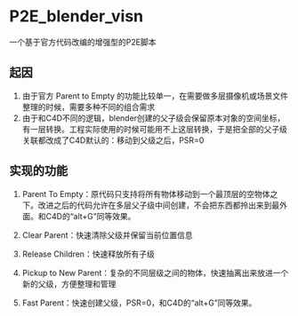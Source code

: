 # P2E_blender_visn
一个基于官方代码改编的增强型的P2E脚本

## 起因
1. 由于官方 Parent to Empty 的功能比较单一，在需要做多层摄像机或场景文件整理的时候，需要多种不同的组合需求
2. 由于和C4D不同的逻辑，blender创建的父子级会保留原本对象的空间坐标，有一层转换。工程实际使用的时候可能用不上这层转换，于是把全部的父子级关联都改成了C4D默认的：移动到父级之后，PSR=0

## 实现的功能
1. Parent To Empty：原代码只支持将所有物体移动到一个最顶层的空物体之下。改进之后的代码允许在多层父子级中间创建，不会把东西都拎出来到最外面。和C4D的“alt+G”同等效果。

2. Clear Parent：快速清除父级并保留当前位置信息

3. Release Children：快速释放所有子级

4. Pickup to New Parent：复杂的不同层级之间的物体，快速抽离出来放进一个新的父级，方便整理和管理

5. Fast Parent：快速创建父级，PSR=0，和C4D的“alt+G”同等效果。